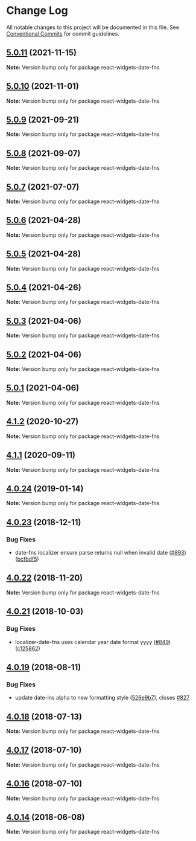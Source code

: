 # Change Log

All notable changes to this project will be documented in this file.
See [Conventional Commits](https://conventionalcommits.org) for commit guidelines.

## [5.0.11](https://github.com/jquense/react-widgets/compare/react-widgets-date-fns@5.0.10...react-widgets-date-fns@5.0.11) (2021-11-15)

**Note:** Version bump only for package react-widgets-date-fns





## [5.0.10](https://github.com/jquense/react-widgets/compare/react-widgets-date-fns@5.0.9...react-widgets-date-fns@5.0.10) (2021-11-01)

**Note:** Version bump only for package react-widgets-date-fns





## [5.0.9](https://github.com/jquense/react-widgets/compare/react-widgets-date-fns@5.0.8...react-widgets-date-fns@5.0.9) (2021-09-21)

**Note:** Version bump only for package react-widgets-date-fns





## [5.0.8](https://github.com/jquense/react-widgets/compare/react-widgets-date-fns@5.0.7...react-widgets-date-fns@5.0.8) (2021-09-07)

**Note:** Version bump only for package react-widgets-date-fns





## [5.0.7](https://github.com/jquense/react-widgets/compare/react-widgets-date-fns@5.0.6...react-widgets-date-fns@5.0.7) (2021-07-07)

**Note:** Version bump only for package react-widgets-date-fns





## [5.0.6](https://github.com/jquense/react-widgets/compare/react-widgets-date-fns@5.0.5...react-widgets-date-fns@5.0.6) (2021-04-28)

**Note:** Version bump only for package react-widgets-date-fns





## [5.0.5](https://github.com/jquense/react-widgets/compare/react-widgets-date-fns@5.0.4...react-widgets-date-fns@5.0.5) (2021-04-28)

**Note:** Version bump only for package react-widgets-date-fns





## [5.0.4](https://github.com/jquense/react-widgets/compare/react-widgets-date-fns@5.0.3...react-widgets-date-fns@5.0.4) (2021-04-26)

**Note:** Version bump only for package react-widgets-date-fns





## [5.0.3](https://github.com/jquense/react-widgets/compare/react-widgets-date-fns@5.0.2...react-widgets-date-fns@5.0.3) (2021-04-06)

**Note:** Version bump only for package react-widgets-date-fns





## [5.0.2](https://github.com/jquense/react-widgets/compare/react-widgets-date-fns@5.0.1...react-widgets-date-fns@5.0.2) (2021-04-06)

**Note:** Version bump only for package react-widgets-date-fns





## [5.0.1](https://github.com/jquense/react-widgets/compare/react-widgets-date-fns@5.0.0...react-widgets-date-fns@5.0.1) (2021-04-06)

**Note:** Version bump only for package react-widgets-date-fns





<a name="4.1.2"></a>
## [4.1.2](https://github.com/jquense/react-widgets/compare/react-widgets-date-fns@4.1.1...react-widgets-date-fns@4.1.2) (2020-10-27)




**Note:** Version bump only for package react-widgets-date-fns

<a name="4.1.1"></a>
## [4.1.1](https://github.com/jquense/react-widgets/compare/react-widgets-date-fns@4.1.0...react-widgets-date-fns@4.1.1) (2020-09-11)




**Note:** Version bump only for package react-widgets-date-fns

<a name="4.0.24"></a>
## [4.0.24](https://github.com/jquense/react-widgets/compare/react-widgets-date-fns@4.0.23...react-widgets-date-fns@4.0.24) (2019-01-14)




**Note:** Version bump only for package react-widgets-date-fns

<a name="4.0.23"></a>
## [4.0.23](https://github.com/jquense/react-widgets/compare/react-widgets-date-fns@4.0.22...react-widgets-date-fns@4.0.23) (2018-12-11)


### Bug Fixes

* date-fns localizer ensure parse returns null when invalid date ([#893](https://github.com/jquense/react-widgets/issues/893)) ([bcfbdf5](https://github.com/jquense/react-widgets/commit/bcfbdf5))




<a name="4.0.22"></a>
## [4.0.22](https://github.com/jquense/react-widgets/compare/react-widgets-date-fns@4.0.21...react-widgets-date-fns@4.0.22) (2018-11-20)




**Note:** Version bump only for package react-widgets-date-fns

<a name="4.0.21"></a>
## [4.0.21](https://github.com/jquense/react-widgets/compare/react-widgets-date-fns@4.0.20...react-widgets-date-fns@4.0.21) (2018-10-03)


### Bug Fixes

* localizer-date-fns uses calendar year date format yyyy ([#849](https://github.com/jquense/react-widgets/issues/849)) ([c125862](https://github.com/jquense/react-widgets/commit/c125862))




<a name="4.0.19"></a>
## [4.0.19](https://github.com/jquense/react-widgets/compare/react-widgets-date-fns@4.0.18...react-widgets-date-fns@4.0.19) (2018-08-11)


### Bug Fixes

* update date-ins alpha to new formatting style ([526e9b7](https://github.com/jquense/react-widgets/commit/526e9b7)), closes [#827](https://github.com/jquense/react-widgets/issues/827)





<a name="4.0.18"></a>
## [4.0.18](https://github.com/jquense/react-widgets/compare/react-widgets-date-fns@4.0.17...react-widgets-date-fns@4.0.18) (2018-07-13)




**Note:** Version bump only for package react-widgets-date-fns

<a name="4.0.17"></a>
## [4.0.17](https://github.com/jquense/react-widgets/compare/react-widgets-date-fns@4.0.16...react-widgets-date-fns@4.0.17) (2018-07-10)




**Note:** Version bump only for package react-widgets-date-fns

<a name="4.0.16"></a>
## [4.0.16](https://github.com/jquense/react-widgets/compare/react-widgets-date-fns@4.0.15...react-widgets-date-fns@4.0.16) (2018-07-10)




**Note:** Version bump only for package react-widgets-date-fns

<a name="4.0.14"></a>
## [4.0.14](https://github.com/jquense/react-widgets/compare/react-widgets-date-fns@4.0.13...react-widgets-date-fns@4.0.14) (2018-06-08)




**Note:** Version bump only for package react-widgets-date-fns
